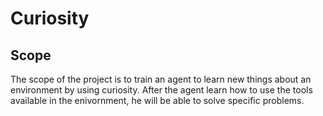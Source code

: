 # Curiosity

## Scope
The scope of the project is to train an agent to learn new things about an environment by using curiosity. After the agent learn how to use the tools available in the enivornment, he will be able to solve specific problems.

